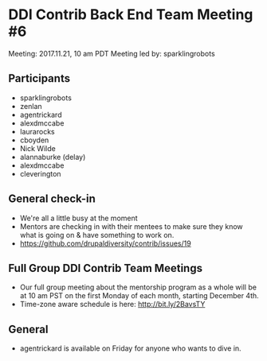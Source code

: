 # DDI Contrib Back End Team Meeting #6
Meeting: 2017.11.21, 10 am PDT
Meeting led by: sparklingrobots 

## Participants 
* sparklingrobots  
* zenlan    
* agentrickard  
* alexdmccabe  
* laurarocks  
* cboyden 
* Nick Wilde
* alannaburke (delay)
* alexdmccabe
* cleverington

## General check-in

* We're all a little busy at the moment 
* Mentors are checking in with their mentees to make sure they know what is going on & have something to work on. 
* https://github.com/drupaldiversity/contrib/issues/19

## Full Group DDI Contrib Team Meetings 

* Our full group meeting about the mentorship program as a whole will be at 10 am PST on the first Monday of each month, starting December 4th.
* Time-zone aware schedule is here: http://bit.ly/2BavsTY

## General

* agentrickard is available on Friday for anyone who wants to dive in.